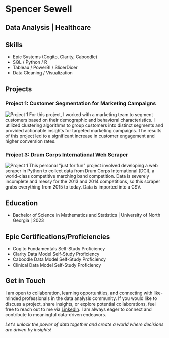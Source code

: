 # Spencer Sewell
## Data Analysis | Healthcare

## Skills
- Epic Systems (Cogito, Clarity, Caboodle)
- SQL / Python / R
- Tableau / PowerBI / SlicerDicer
- Data Cleaning / Visualization
## Projects

### Project 1: Customer Segmentation for Marketing Campaigns

![Project 1](https://your-project-image-url.com)
For this project, I worked with a marketing team to segment customers based on their demographic and behavioral characteristics. I utilized clustering algorithms to group customers into distinct segments and provided actionable insights for targeted marketing campaigns. The results of this project led to a significant increase in customer engagement and higher conversion rates.

### [Project 3: Drum Corps International Web Scraper](https://github.com/SpencerSewell/DCI-Analysis)

![Project 1](https://production.assets.dci.org/5d4d02cb694c8b0dc74209c2_-GcnYPzd3bm7L_r2bNgiLIPG9BW7YZ7J.jpg)
This personal "just for fun" project involved developing a web scraper in Python to collect data from Drum Corps International (DCI), a world-class competitive marching band competition. Data is severely incomplete and messy for the 2013 and 2014 competitions, so this scraper grabs everything from 2015 to today. Data is imported into a CSV.

## Education
- Bachelor of Science in Mathematics and Statistics | University of North Georgia | 2023

## Epic Certifications/Proficiencies
- Cogito Fundamentals Self-Study Proficiency
- Clarity Data Model Self-Study Proficiency
- Caboodle Data Model Self-Study Proficiency
- Clinical Data Model Self-Study Proficiency

## Get in Touch
I am open to collaboration, learning opportunities, and connecting with like-minded professionals in the data analysis community. If you would like to discuss a project, share insights, or explore potential collaborations, feel free to reach out to me via [LinkedIn](https://www.linkedin.com/in/spencer-sewell-4b3338238/). I am always eager to connect and contribute to meaningful data-driven endeavors.

*Let's unlock the power of data together and create a world where decisions are driven by insights!*
